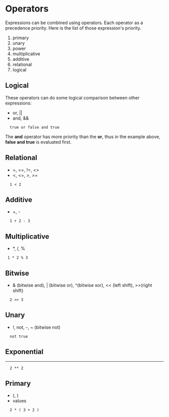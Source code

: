# Operators

Expressions can be combined using operators. Each operator as a precedence priority. Here is the list of those expression's priority.
1. primary
2. unary
3. power
4. multiplicative
5. additive
6. relational
7. logical

## Logical

These operators can do some logical comparison between other expressions:

* or, ||
* and, &&

```
  true or false and true
```

The **and** operator has more priority than the **or**, thus in the example above, **false and true** is evaluated first.

## Relational

* =, ==, !=, <>
* <, <=, >, >=

```
  1 < 2
```

## Additive

* +, -

```
  1 + 2 - 3
```

## Multiplicative

* *, /, %

```
 1 * 2 % 3
```

## Bitwise

* & (bitwise and), | (bitwise or), ^(bitwise xor), << (left shift), >>(right shift)

```
  2 >> 3
```

## Unary

* !, not, -, ~ (bitwise not)

```
  not true
```

## Exponential

* **

```
  2 ** 2
```


## Primary

* (, )
* values

```
  2 * ( 3 + 2 )
```